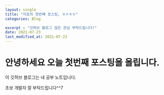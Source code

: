 ```yaml
---
layout: single
title: "지호의 첫번째 포스팅, ㅎㅇㅎㅇ"
categories: Blog

excerpt : "깃허브 블로그 많은 관심 부탁드립니다!"
date: 2021-07-23
last_modified_at: 2021-07-23
---
```


# 안녕하세요 오늘 첫번째 포스팅을 올립니다. 

이 깃허브 블로그는 내 공부 노트입니다.

초보 개발자 잘 부탁드립니다^^7
